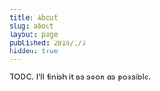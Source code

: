 ```yaml
---
title: About
slug: about
layout: page
published: 2016/1/3
hidden: true
---
```


TODO. I'll finish it as soon as possible.

